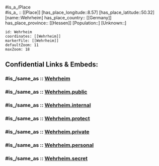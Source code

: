 ﻿---
confidential: public
isDeleted: false
location:
- 50.32
- 8.57
mapmarker: city
mapzoom:
- 7
- 12
SpocWebEntityId: 35484
tags:
- geo/City
type: City
---

#is_a_/Place  
#is_a_ :: [[Place]] 
[has_place_longitude::8.57] 
[has_place_latitude::50.32] 
[name::Wehrheim] 
has_place_country:: [[Germany]]  
has_place_province:: [[Hessen]] 
[Population::] 
[Unknown::] 


```leaflet
id: Wehrheim
coordinates: [[Wehrheim]] 
markerFile: [[Wehrheim]] 
defaultZoom: 11 
maxZoom: 18
```


## Confidential Links & Embeds: 

### #is_/same_as :: [Wehrheim](/_Standards/Earth/Continent/Europe/Europe~Central/Germany/Germany~West/Hessen/counties~Hessen/Hochtaunuskreis/cities~Hochtaunuskreis/Usingen/boroughs~Usingen/Wehrheim.md) 

### #is_/same_as :: [Wehrheim.public](/_public/Earth/Continent/Europe/Europe~Central/Germany/Germany~West/Hessen/counties~Hessen/Hochtaunuskreis/cities~Hochtaunuskreis/Usingen/boroughs~Usingen/Wehrheim.public.md) 

### #is_/same_as :: [Wehrheim.internal](/_internal/Earth/Continent/Europe/Europe~Central/Germany/Germany~West/Hessen/counties~Hessen/Hochtaunuskreis/cities~Hochtaunuskreis/Usingen/boroughs~Usingen/Wehrheim.internal.md) 

### #is_/same_as :: [Wehrheim.protect](/_protect/Earth/Continent/Europe/Europe~Central/Germany/Germany~West/Hessen/counties~Hessen/Hochtaunuskreis/cities~Hochtaunuskreis/Usingen/boroughs~Usingen/Wehrheim.protect.md) 

### #is_/same_as :: [Wehrheim.private](/_private/Earth/Continent/Europe/Europe~Central/Germany/Germany~West/Hessen/counties~Hessen/Hochtaunuskreis/cities~Hochtaunuskreis/Usingen/boroughs~Usingen/Wehrheim.private.md) 

### #is_/same_as :: [Wehrheim.personal](/_personal/Earth/Continent/Europe/Europe~Central/Germany/Germany~West/Hessen/counties~Hessen/Hochtaunuskreis/cities~Hochtaunuskreis/Usingen/boroughs~Usingen/Wehrheim.personal.md) 

### #is_/same_as :: [Wehrheim.secret](/_secret/Earth/Continent/Europe/Europe~Central/Germany/Germany~West/Hessen/counties~Hessen/Hochtaunuskreis/cities~Hochtaunuskreis/Usingen/boroughs~Usingen/Wehrheim.secret.md)

